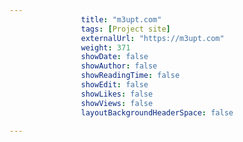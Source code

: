 ---
                title: "m3upt.com"
                tags: [Project site]
                externalUrl: "https://m3upt.com"
                weight: 371
                showDate: false
                showAuthor: false
                showReadingTime: false
                showEdit: false
                showLikes: false
                showViews: false
                layoutBackgroundHeaderSpace: false
                ---
